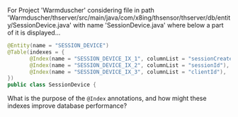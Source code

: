 For Project 'Warmduscher' considering file in path 'Warmduscher/thserver/src/main/java/com/x8ing/thsensor/thserver/db/entity/SessionDevice.java' with name 'SessionDevice.java' where below a part of it is displayed... 
```java
@Entity(name = "SESSION_DEVICE")
@Table(indexes = {
       @Index(name = "SESSION_DEVICE_IX_1", columnList = "sessionCreateDate"),
       @Index(name = "SESSION_DEVICE_IX_2", columnList = "sessionId"),
       @Index(name = "SESSION_DEVICE_IX_3", columnList = "clientId"),
})
public class SessionDevice {
```
What is the purpose of the `@Index` annotations, and how might these indexes improve database performance?